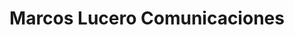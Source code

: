 ---
title: "Marcos Lucero Comunicaciones"
url: /rufino/marcos-lucero-comunicaciones/
shop: Handy
---